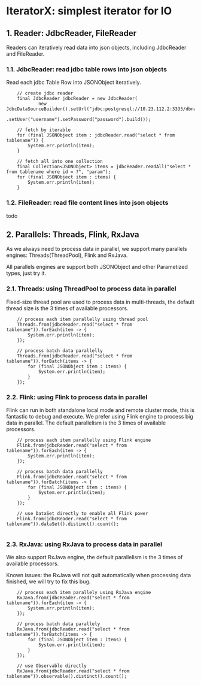 # IteratorX: simplest iterator for IO

## 1. Reader: JdbcReader, FileReader

Readers can iteratively read data into json objects, including JdbcReader and FileReader.

### 1.1. JdbcReader: read jdbc table rows into json objects

Read each jdbc Table Row into JSONObject iteratively.

```	
	// create jdbc reader
	final JdbcReader jdbcReader = new JdbcReader(
			new JdbcDataSourceBuilder().setUrl("jdbc:postgresql://10.23.112.2:3333/dbname")
					.setUser("username").setPassword("password").build());
	
	// fetch by iterable
	for (final JSONObject item : jdbcReader.read("select * from tablename")) {
		System.err.println(item);
	}
	
	// fetch all into one collection
	final Collection<JSONObject> items = jdbcReader.readAll("select * from tablename where id = ?", "param");
	for (final JSONObject item : items) {
		System.err.println(item);
	}
```
### 1.2. FileReader: read file content lines into json objects
todo

## 2. Parallels: Threads, Flink, RxJava

As we always need to process data in parallel, we support many parallels engines: Threads(ThreadPool), Flink and RxJava.

All parallels engines are support both JSONObject and other Parametized types, just try it.

### 2.1. Threads: using ThreadPool to process data in parallel

Fixed-size thread pool are used to process data in multi-threads, the default thread size is the 3 times of available processors.

```	
	// process each item parallelly using thread pool
	Threads.from(jdbcReader.read("select * from tablename")).forEach(item -> {
		System.err.println(item);
	});
	
	// process batch data parallelly
	Threads.from(jdbcReader.read("select * from tablename")).forBatch(items -> {
		for (final JSONObject item : items) {
			System.err.println(item);
		}
	});
```
### 2.2. Flink: using Flink to process data in parallel

Flink can run in both standalone local mode and remote cluster mode, this is fantastic to debug and execute. We prefer using Flink engine to process big data in parallel. The default parallelism is the 3 times of available processors.

```	
	// process each item parallelly using Flink engine
	Flink.from(jdbcReader.read("select * from tablename")).forEach(item -> {
		System.err.println(item);
	});
	
	// process batch data parallelly
	Flink.from(jdbcReader.read("select * from tablename")).forBatch(items -> {
		for (final JSONObject item : items) {
			System.err.println(item);
		}
	});
	
	// use DataSet directly to enable all Flink power
	Flink.from(jdbcReader.read("select * from tablename")).dataSet().distinct().count();
	
```
### 2.3. RxJava: using RxJava to process data in parallel

We also support RxJava engine, the default parallelism is the 3 times of available processors.

Known issues: the RxJava will not quit automatically when processing data finished, we will try to fix this bug.

```	
	// process each item parallely using RxJava engine
	RxJava.from(jdbcReader.read("select * from tablename")).forEach(item -> {
		System.err.println(item);
	});
	
	// process batch data parallely
	RxJava.from(jdbcReader.read("select * from tablename")).forBatch(items -> {
		for (final JSONObject item : items) {
			System.err.println(item);
		}
	});
	
	// use Observable directly
	RxJava.from(jdbcReader.read("select * from tablename")).observable().distinct().count();
```


